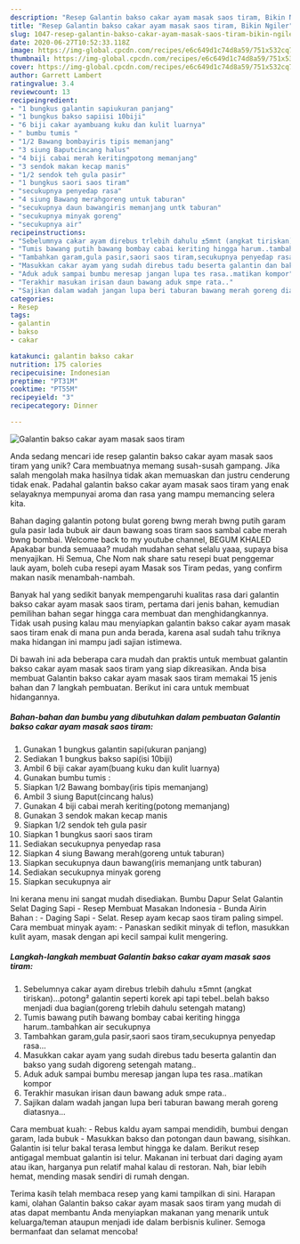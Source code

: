 ```yaml
---
description: "Resep Galantin bakso cakar ayam masak saos tiram, Bikin Ngiler"
title: "Resep Galantin bakso cakar ayam masak saos tiram, Bikin Ngiler"
slug: 1047-resep-galantin-bakso-cakar-ayam-masak-saos-tiram-bikin-ngiler
date: 2020-06-27T10:52:33.118Z
image: https://img-global.cpcdn.com/recipes/e6c649d1c74d8a59/751x532cq70/galantin-bakso-cakar-ayam-masak-saos-tiram-foto-resep-utama.jpg
thumbnail: https://img-global.cpcdn.com/recipes/e6c649d1c74d8a59/751x532cq70/galantin-bakso-cakar-ayam-masak-saos-tiram-foto-resep-utama.jpg
cover: https://img-global.cpcdn.com/recipes/e6c649d1c74d8a59/751x532cq70/galantin-bakso-cakar-ayam-masak-saos-tiram-foto-resep-utama.jpg
author: Garrett Lambert
ratingvalue: 3.4
reviewcount: 13
recipeingredient:
- "1 bungkus galantin sapiukuran panjang"
- "1 bungkus bakso sapiisi 10biji"
- "6 biji cakar ayambuang kuku dan kulit luarnya"
- " bumbu tumis "
- "1/2 Bawang bombayiris tipis memanjang"
- "3 siung Baputcincang halus"
- "4 biji cabai merah keritingpotong memanjang"
- "3 sendok makan kecap manis"
- "1/2 sendok teh gula pasir"
- "1 bungkus saori saos tiram"
- "secukupnya penyedap rasa"
- "4 siung Bawang merahgoreng untuk taburan"
- "secukupnya daun bawangiris memanjang untk taburan"
- "secukupnya minyak goreng"
- "secukupnya air"
recipeinstructions:
- "Sebelumnya cakar ayam direbus trlebih dahulu ±5mnt (angkat tiriskan)...potong² galantin seperti korek api tapi tebel..belah bakso menjadi dua bagian(goreng trlebih dahulu setengah matang)"
- "Tumis bawang putih bawang bombay cabai keriting hingga harum..tambahkan air secukupnya"
- "Tambahkan garam,gula pasir,saori saos tiram,secukupnya penyedap rasa..."
- "Masukkan cakar ayam yang sudah direbus tadu beserta galantin dan bakso yang sudah digoreng setengah matang.."
- "Aduk aduk sampai bumbu meresap jangan lupa tes rasa..matikan kompor"
- "Terakhir masukan irisan daun bawang aduk smpe rata.."
- "Sajikan dalam wadah jangan lupa beri taburan bawang merah goreng diatasnya..."
categories:
- Resep
tags:
- galantin
- bakso
- cakar

katakunci: galantin bakso cakar 
nutrition: 175 calories
recipecuisine: Indonesian
preptime: "PT31M"
cooktime: "PT55M"
recipeyield: "3"
recipecategory: Dinner

---
```



![Galantin bakso cakar ayam masak saos tiram](https://img-global.cpcdn.com/recipes/e6c649d1c74d8a59/751x532cq70/galantin-bakso-cakar-ayam-masak-saos-tiram-foto-resep-utama.jpg)

Anda sedang mencari ide resep galantin bakso cakar ayam masak saos tiram yang unik? Cara membuatnya memang susah-susah gampang. Jika salah mengolah maka hasilnya tidak akan memuaskan dan justru cenderung tidak enak. Padahal galantin bakso cakar ayam masak saos tiram yang enak selayaknya mempunyai aroma dan rasa yang mampu memancing selera kita.

Bahan daging galantin potong bulat goreng bwng merah bwng putih garam gula pasir lada bubuk air daun bawang soas tiram saos sambal cabe merah bwng bombai. Welcome back to my youtube channel, BEGUM KHALED Apakabar bunda semuaaa? mudah mudahan sehat selalu yaaa, supaya bisa menyajikan. Hi Semua, Che Nom nak share satu resepi buat penggemar lauk ayam, boleh cuba resepi ayam Masak sos Tiram pedas, yang confirm makan nasik menambah-nambah.

Banyak hal yang sedikit banyak mempengaruhi kualitas rasa dari galantin bakso cakar ayam masak saos tiram, pertama dari jenis bahan, kemudian pemilihan bahan segar hingga cara membuat dan menghidangkannya. Tidak usah pusing kalau mau menyiapkan galantin bakso cakar ayam masak saos tiram enak di mana pun anda berada, karena asal sudah tahu triknya maka hidangan ini mampu jadi sajian istimewa.


Di bawah ini ada beberapa cara mudah dan praktis untuk membuat galantin bakso cakar ayam masak saos tiram yang siap dikreasikan. Anda bisa membuat Galantin bakso cakar ayam masak saos tiram memakai 15 jenis bahan dan 7 langkah pembuatan. Berikut ini cara untuk membuat hidangannya.

<!--inarticleads1-->

##### Bahan-bahan dan bumbu yang dibutuhkan dalam pembuatan Galantin bakso cakar ayam masak saos tiram:

1. Gunakan 1 bungkus galantin sapi(ukuran panjang)
1. Sediakan 1 bungkus bakso sapi(isi 10biji)
1. Ambil 6 biji cakar ayam(buang kuku dan kulit luarnya)
1. Gunakan  bumbu tumis :
1. Siapkan 1/2 Bawang bombay(iris tipis memanjang)
1. Ambil 3 siung Baput(cincang halus)
1. Gunakan 4 biji cabai merah keriting(potong memanjang)
1. Gunakan 3 sendok makan kecap manis
1. Siapkan 1/2 sendok teh gula pasir
1. Siapkan 1 bungkus saori saos tiram
1. Sediakan secukupnya penyedap rasa
1. Siapkan 4 siung Bawang merah(goreng untuk taburan)
1. Siapkan secukupnya daun bawang(iris memanjang untk taburan)
1. Sediakan secukupnya minyak goreng
1. Siapkan secukupnya air


Ini kerana menu ini sangat mudah disediakan. Bumbu Dapur Selat Galantin Selat Daging Sapi - Resep Membuat Masakan Indonesia - Bunda Airin Bahan : - Daging Sapi - Selat. Resep ayam kecap saos tiram paling simpel. Cara membuat minyak ayam: - Panaskan sedikit minyak di teflon, masukkan kulit ayam, masak dengan api kecil sampai kulit mengering. 

<!--inarticleads2-->

##### Langkah-langkah membuat Galantin bakso cakar ayam masak saos tiram:

1. Sebelumnya cakar ayam direbus trlebih dahulu ±5mnt (angkat tiriskan)...potong² galantin seperti korek api tapi tebel..belah bakso menjadi dua bagian(goreng trlebih dahulu setengah matang)
1. Tumis bawang putih bawang bombay cabai keriting hingga harum..tambahkan air secukupnya
1. Tambahkan garam,gula pasir,saori saos tiram,secukupnya penyedap rasa...
1. Masukkan cakar ayam yang sudah direbus tadu beserta galantin dan bakso yang sudah digoreng setengah matang..
1. Aduk aduk sampai bumbu meresap jangan lupa tes rasa..matikan kompor
1. Terakhir masukan irisan daun bawang aduk smpe rata..
1. Sajikan dalam wadah jangan lupa beri taburan bawang merah goreng diatasnya...


Cara membuat kuah: - Rebus kaldu ayam sampai mendidih, bumbui dengan garam, lada bubuk - Masukkan bakso dan potongan daun bawang, sisihkan. Galantin isi telur bakal terasa lembut hingga ke dalam. Berikut resep antigagal membuat galantin isi telur. Makanan ini terbuat dari daging ayam atau ikan, harganya pun relatif mahal kalau di restoran. Nah, biar lebih hemat, mending masak sendiri di rumah dengan. 

Terima kasih telah membaca resep yang kami tampilkan di sini. Harapan kami, olahan Galantin bakso cakar ayam masak saos tiram yang mudah di atas dapat membantu Anda menyiapkan makanan yang menarik untuk keluarga/teman ataupun menjadi ide dalam berbisnis kuliner. Semoga bermanfaat dan selamat mencoba!
